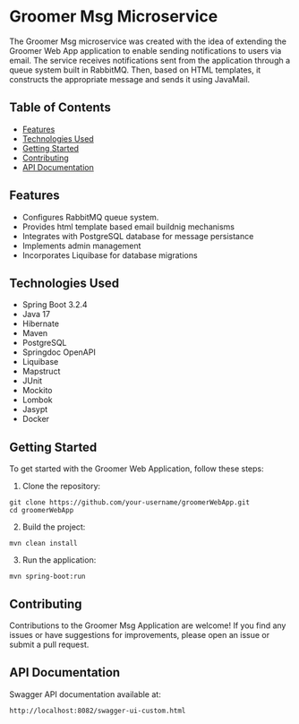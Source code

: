 <!DOCTYPE html>
<html lang="en">
<head>
    <meta charset="UTF-8">
    <meta name="viewport" content="width=device-width, initial-scale=1.0">
</head>
<body>

<h1>Groomer Msg Microservice</h1>

<p>The Groomer Msg microservice was created with the idea of extending the Groomer Web App application to enable sending notifications to users via email. The service receives notifications sent from the application through a queue system built in RabbitMQ. Then, based on HTML templates, it constructs the appropriate message and sends it using JavaMail.</p>

<h2>Table of Contents</h2>

<ul>
    <li><a href="#features">Features</a></li>
    <li><a href="#technologies-used">Technologies Used</a></li>
    <li><a href="#getting-started">Getting Started</a></li>
    <li><a href="#contributing">Contributing</a></li>
    <li><a href="#documentation">API Documentation</a></li>
</ul>

<h2 id="features">Features</h2>

<ul>
    <li>Configures RabbitMQ queue system.</li>
    <li>Provides html template based email buildnig mechanisms</li>
    <li>Integrates with PostgreSQL database for message persistance</li>
    <li>Implements admin management</li>
    <li>Incorporates Liquibase for database migrations</li>
</ul>

<h2 id="technologies-used">Technologies Used</h2>

<ul>
    <li>Spring Boot 3.2.4</li>
    <li>Java 17</li>
    <li>Hibernate</li>
    <li>Maven</li>
    <li>PostgreSQL</li>
    <li>Springdoc OpenAPI</li>
    <li>Liquibase</li>
    <li>Mapstruct</li>
    <li>JUnit</li>
    <li>Mockito</li>
    <li>Lombok</li>
    <li>Jasypt</li>
    <li>Docker</li>
</ul>

<h2 id="getting-started">Getting Started</h2>

<p>To get started with the Groomer Web Application, follow these steps:</p>

<ol>
    <li>Clone the repository:</li>
</ol>

<pre><code>git clone https://github.com/your-username/groomerWebApp.git
cd groomerWebApp
</code></pre>

<ol start="2">
    <li>Build the project:</li>
</ol>

<pre><code>mvn clean install
</code></pre>

<ol start="3">
    <li>Run the application:</li>
</ol>

<pre><code>mvn spring-boot:run
</code></pre>


<h2 id="contributing">Contributing</h2>

<p>Contributions to the Groomer Msg Application are welcome! If you find any issues or have suggestions for improvements, please open an issue or submit a pull request.</p>

<h2 id="documentation">API Documentation</h2>

<p>Swagger API documentation available at:</p>
</body>
</html>

<pre><code>http://localhost:8082/swagger-ui-custom.html
</code></pre>
